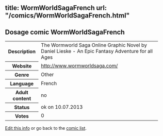 title: WormWorldSagaFrench
url: "/comics/WormWorldSagaFrench.html"
---
Dosage comic WormWorldSagaFrench
-----------------------------------------

<p id="msg"></p>
<script type="text/javascript">
if (window.location.search === '?edit_info_mail=sent_ok') {
  var elem = document.getElementById("msg");
  elem.innerHTML = 'Edited information sucessfully sent for review, which is usually done daily. Thanks!';
  elem.className = 'ok';
}
</script>
<table class="comicinfo">
<tr>
<th>Description</th><td>The Wormworld Saga Online Graphic Novel by Daniel Lieske - An Epic Fantasy Adventure for all Ages</td>
</tr>
<tr>
<th>Website</th><td><a href="http://www.wormworldsaga.com/">http://www.wormworldsaga.com/</a></td>
</tr>
<tr>
<th>Genre</th><td>Other</td>
</tr>
<tr>
<th>Language</th><td>French</td>
</tr>
<tr>
<th>Adult content</th><td>no</td>
</tr>
<tr>
<th>Status</th><td>ok on 10.07.2013</td>
</tr>
<tr>
<th>Votes</th><td>0</td>
</tr>
</table>

[Edit this info](WormWorldSagaFrench_edit.html) or go back to the [comic list](../comic-index.html).
